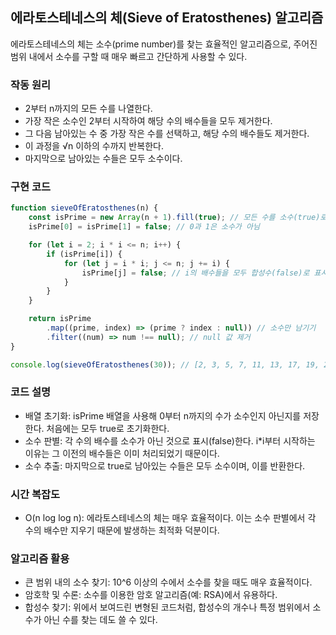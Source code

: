 ## 에라토스테네스의 체(Sieve of Eratosthenes) 알고리즘
에라토스테네스의 체는 소수(prime number)를 찾는 효율적인 알고리즘으로, 주어진 범위 내에서 소수를 구할 때 매우 빠르고 간단하게 사용할 수 있다.

### 작동 원리
- 2부터 n까지의 모든 수를 나열한다.
- 가장 작은 소수인 2부터 시작하여 해당 수의 배수들을 모두 제거한다.
- 그 다음 남아있는 수 중 가장 작은 수를 선택하고, 해당 수의 배수들도 제거한다.
- 이 과정을 √n 이하의 수까지 반복한다.
- 마지막으로 남아있는 수들은 모두 소수이다.

### 구현 코드
```js
function sieveOfEratosthenes(n) {
    const isPrime = new Array(n + 1).fill(true); // 모든 수를 소수(true)로 초기화
    isPrime[0] = isPrime[1] = false; // 0과 1은 소수가 아님

    for (let i = 2; i * i <= n; i++) {
        if (isPrime[i]) {
            for (let j = i * i; j <= n; j += i) {
                isPrime[j] = false; // i의 배수들을 모두 합성수(false)로 표시
            }
        }
    }

    return isPrime
        .map((prime, index) => (prime ? index : null)) // 소수만 남기기
        .filter((num) => num !== null); // null 값 제거
}

console.log(sieveOfEratosthenes(30)); // [2, 3, 5, 7, 11, 13, 17, 19, 23, 29]
```

### 코드 설명
- 배열 초기화: isPrime 배열을 사용해 0부터 n까지의 수가 소수인지 아닌지를 저장한다. 처음에는 모두 true로 초기화한다.
- 소수 판별: 각 수의 배수를 소수가 아닌 것으로 표시(false)한다. i*i부터 시작하는 이유는 그 이전의 배수들은 이미 처리되었기 때문이다.
- 소수 추출: 마지막으로 true로 남아있는 수들은 모두 소수이며, 이를 반환한다.

### 시간 복잡도
- O(n log log n): 에라토스테네스의 체는 매우 효율적이다. 이는 소수 판별에서 각 수의 배수만 지우기 때문에 발생하는 최적화 덕분이다.

### 알고리즘 활용
- 큰 범위 내의 소수 찾기: 10^6 이상의 수에서 소수를 찾을 때도 매우 효율적이다.
- 암호학 및 수론: 소수를 이용한 암호 알고리즘(예: RSA)에서 유용하다.
- 합성수 찾기: 위에서 보여드린 변형된 코드처럼, 합성수의 개수나 특정 범위에서 소수가 아닌 수를 찾는 데도 쓸 수 있다.